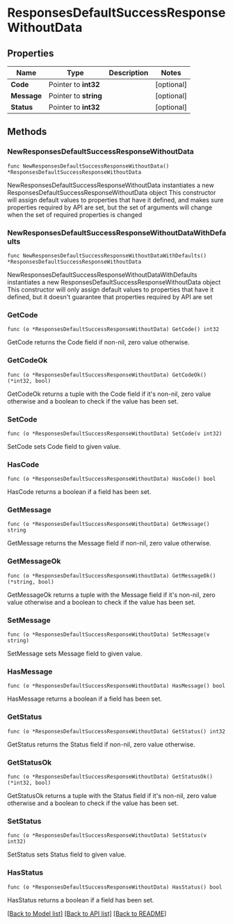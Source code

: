 # ResponsesDefaultSuccessResponseWithoutData

## Properties

Name | Type | Description | Notes
------------ | ------------- | ------------- | -------------
**Code** | Pointer to **int32** |  | [optional] 
**Message** | Pointer to **string** |  | [optional] 
**Status** | Pointer to **int32** |  | [optional] 

## Methods

### NewResponsesDefaultSuccessResponseWithoutData

`func NewResponsesDefaultSuccessResponseWithoutData() *ResponsesDefaultSuccessResponseWithoutData`

NewResponsesDefaultSuccessResponseWithoutData instantiates a new ResponsesDefaultSuccessResponseWithoutData object
This constructor will assign default values to properties that have it defined,
and makes sure properties required by API are set, but the set of arguments
will change when the set of required properties is changed

### NewResponsesDefaultSuccessResponseWithoutDataWithDefaults

`func NewResponsesDefaultSuccessResponseWithoutDataWithDefaults() *ResponsesDefaultSuccessResponseWithoutData`

NewResponsesDefaultSuccessResponseWithoutDataWithDefaults instantiates a new ResponsesDefaultSuccessResponseWithoutData object
This constructor will only assign default values to properties that have it defined,
but it doesn't guarantee that properties required by API are set

### GetCode

`func (o *ResponsesDefaultSuccessResponseWithoutData) GetCode() int32`

GetCode returns the Code field if non-nil, zero value otherwise.

### GetCodeOk

`func (o *ResponsesDefaultSuccessResponseWithoutData) GetCodeOk() (*int32, bool)`

GetCodeOk returns a tuple with the Code field if it's non-nil, zero value otherwise
and a boolean to check if the value has been set.

### SetCode

`func (o *ResponsesDefaultSuccessResponseWithoutData) SetCode(v int32)`

SetCode sets Code field to given value.

### HasCode

`func (o *ResponsesDefaultSuccessResponseWithoutData) HasCode() bool`

HasCode returns a boolean if a field has been set.

### GetMessage

`func (o *ResponsesDefaultSuccessResponseWithoutData) GetMessage() string`

GetMessage returns the Message field if non-nil, zero value otherwise.

### GetMessageOk

`func (o *ResponsesDefaultSuccessResponseWithoutData) GetMessageOk() (*string, bool)`

GetMessageOk returns a tuple with the Message field if it's non-nil, zero value otherwise
and a boolean to check if the value has been set.

### SetMessage

`func (o *ResponsesDefaultSuccessResponseWithoutData) SetMessage(v string)`

SetMessage sets Message field to given value.

### HasMessage

`func (o *ResponsesDefaultSuccessResponseWithoutData) HasMessage() bool`

HasMessage returns a boolean if a field has been set.

### GetStatus

`func (o *ResponsesDefaultSuccessResponseWithoutData) GetStatus() int32`

GetStatus returns the Status field if non-nil, zero value otherwise.

### GetStatusOk

`func (o *ResponsesDefaultSuccessResponseWithoutData) GetStatusOk() (*int32, bool)`

GetStatusOk returns a tuple with the Status field if it's non-nil, zero value otherwise
and a boolean to check if the value has been set.

### SetStatus

`func (o *ResponsesDefaultSuccessResponseWithoutData) SetStatus(v int32)`

SetStatus sets Status field to given value.

### HasStatus

`func (o *ResponsesDefaultSuccessResponseWithoutData) HasStatus() bool`

HasStatus returns a boolean if a field has been set.


[[Back to Model list]](../README.md#documentation-for-models) [[Back to API list]](../README.md#documentation-for-api-endpoints) [[Back to README]](../README.md)



